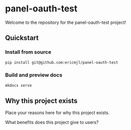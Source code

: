 # panel-oauth-test

Welcome to the repository for the panel-oauth-test project!

## Quickstart

<!-- uncomment if relevant
### Install from PyPI

```python
pip install panel-oauth-test
```
-->
### Install from source

```bash
pip install git@github.com:ericmjl/panel-oauth-test
```

### Build and preview docs

```bash
mkdocs serve
```

## Why this project exists

Place your reasons here for why this project exists.

What benefits does this project give to users?
